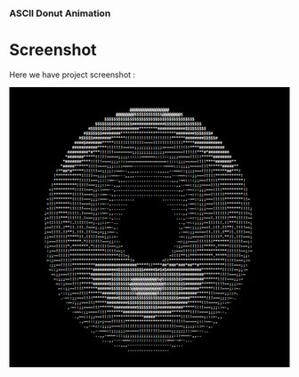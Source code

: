 ### ASCII Donut Animation

# Screenshot
Here we have project screenshot :

![screenshot](screenshot.jpg)